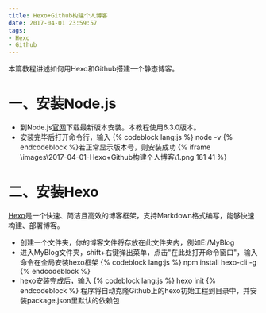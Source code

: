 ```yaml
---
title: Hexo+Github构建个人博客
date: 2017-04-01 23:59:57
tags: 
- Hexo
- Github
---
```


本篇教程讲述如何用Hexo和Github搭建一个静态博客。

# 一、安装Node.js
- 到Node.js[官网](http://nodejs.cn/download/)下载最新版本安装。本教程使用6.3.0版本。
- 安装完毕后打开命令行，输入
{% codeblock lang:js %}
node -v
{% endcodeblock %}若正常显示版本号，则安装成功
{% iframe \images\2017-04-01-Hexo+Github构建个人博客\1.png 181 41 %}

# 二、安装Hexo
[Hexo](https://hexo.io/zh-cn/)是一个快速、简洁且高效的博客框架，支持Markdown格式编写，能够快速构建、部署博客。
- 创建一个文件夹，你的博客文件将存放在此文件夹内，例如E:/MyBlog
- 进入MyBlog文件夹，shift+右键弹出菜单，点击"在此处打开命令窗口"，输入命令在全局安装hexo框架
{% codeblock lang:js %}
npm install hexo-cli -g
{% endcodeblock %}
- hexo安装完成后，输入
{% codeblock lang:js %}
hexo init
{% endcodeblock %}
程序将自动克隆Github上的hexo初始工程到目录中，并安装package.json里默认的依赖包
